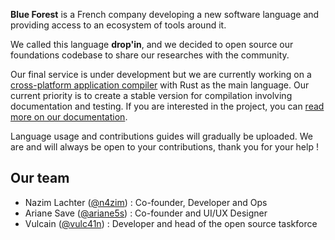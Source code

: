 **Blue Forest** is a French company developing a new software language and providing access to an ecosystem of tools around it.

We called this language **drop'in**, and we decided to open source our foundations codebase to share our researches with the community.

Our final service is under development but we are currently working on a [cross-platform application compiler](https://github.com/blue-forest/dropin) with Rust as the main language. Our current priority is to create a stable version for compilation involving documentation and testing. If you are interested in the project, you can [read more on our documentation](https://dropin.recipes).

Language usage and contributions guides will gradually be uploaded. We are and will always be open to your contributions, thank you for your help !

## Our team
- Nazim Lachter ([@n4zim](https://github.com/n4zim)) : Co-founder, Developer and Ops
- Ariane Save ([@ariane5s](https://github.com/ariane5s)) : Co-founder and UI/UX Designer
- Vulcain ([@vulc41n](https://github.com/vulc41n)) : Developer and head of the open source taskforce
